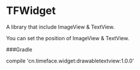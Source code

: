 # TFWidget
A library that include ImageView &amp; TextView.

You can set the position of ImageView & TextView.

###Gradle

compile 'cn.timeface.widget:drawabletextview:1.0.0'
